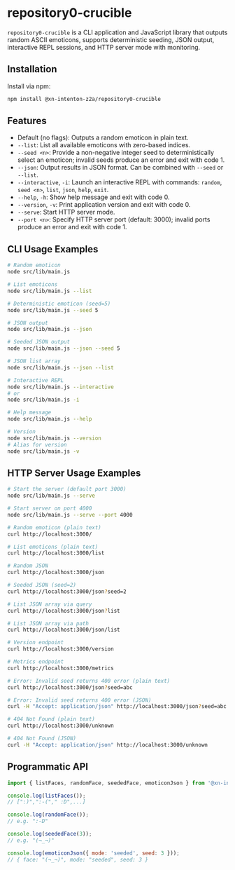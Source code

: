 # repository0-crucible

`repository0-crucible` is a CLI application and JavaScript library that outputs random ASCII emoticons, supports deterministic seeding, JSON output, interactive REPL sessions, and HTTP server mode with monitoring.

## Installation

Install via npm:

```bash
npm install @xn-intenton-z2a/repository0-crucible
```

## Features

- Default (no flags): Outputs a random emoticon in plain text.
- `--list`: List all available emoticons with zero-based indices.
- `--seed <n>`: Provide a non-negative integer seed to deterministically select an emoticon; invalid seeds produce an error and exit with code 1.
- `--json`: Output results in JSON format. Can be combined with `--seed` or `--list`.
- `--interactive`, `-i`: Launch an interactive REPL with commands: `random`, `seed <n>`, `list`, `json`, `help`, `exit`.
- `--help`, `-h`: Show help message and exit with code 0.
- `--version`, `-v`: Print application version and exit with code 0.
- `--serve`: Start HTTP server mode.
- `--port <n>`: Specify HTTP server port (default: 3000); invalid ports produce an error and exit with code 1.

## CLI Usage Examples

```bash
# Random emoticon
node src/lib/main.js

# List emoticons
node src/lib/main.js --list

# Deterministic emoticon (seed=5)
node src/lib/main.js --seed 5

# JSON output
node src/lib/main.js --json

# Seeded JSON output
node src/lib/main.js --json --seed 5

# JSON list array
node src/lib/main.js --json --list

# Interactive REPL
node src/lib/main.js --interactive
# or
node src/lib/main.js -i

# Help message
node src/lib/main.js --help

# Version
node src/lib/main.js --version
# Alias for version
node src/lib/main.js -v
```

## HTTP Server Usage Examples

```bash
# Start the server (default port 3000)
node src/lib/main.js --serve

# Start server on port 4000
node src/lib/main.js --serve --port 4000

# Random emoticon (plain text)
curl http://localhost:3000/

# List emoticons (plain text)
curl http://localhost:3000/list

# Random JSON
curl http://localhost:3000/json

# Seeded JSON (seed=2)
curl http://localhost:3000/json?seed=2

# List JSON array via query
curl http://localhost:3000/json?list

# List JSON array via path
curl http://localhost:3000/json/list

# Version endpoint
curl http://localhost:3000/version

# Metrics endpoint
curl http://localhost:3000/metrics

# Error: Invalid seed returns 400 error (plain text)
curl http://localhost:3000/json?seed=abc

# Error: Invalid seed returns 400 error (JSON)
curl -H "Accept: application/json" http://localhost:3000/json?seed=abc

# 404 Not Found (plain text)
curl http://localhost:3000/unknown

# 404 Not Found (JSON)
curl -H "Accept: application/json" http://localhost:3000/unknown
```

## Programmatic API

```js
import { listFaces, randomFace, seededFace, emoticonJson } from '@xn-intenton-z2a/repository0-crucible';

console.log(listFaces());
// [":)",":-("," :D",...]

console.log(randomFace());
// e.g. ":-D"

console.log(seededFace(3));
// e.g. "(¬_¬)"

console.log(emoticonJson({ mode: 'seeded', seed: 3 }));
// { face: "(¬_¬)", mode: "seeded", seed: 3 }
```